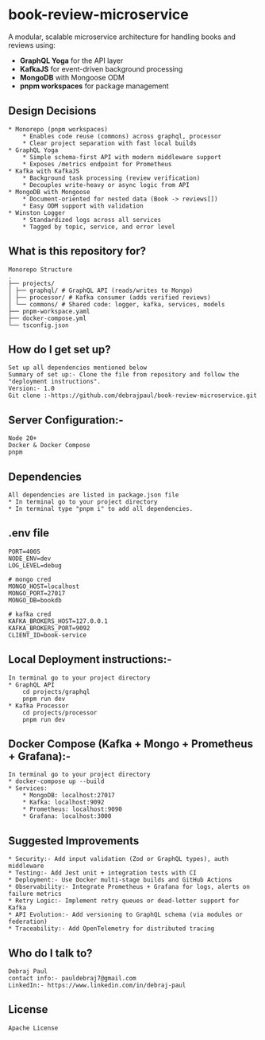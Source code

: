# book-review-microservice

A modular, scalable microservice architecture for handling books and reviews using:

- **GraphQL Yoga** for the API layer
- **KafkaJS** for event-driven background processing
- **MongoDB** with Mongoose ODM
- **pnpm workspaces** for package management

## Design Decisions

    * Monorepo (pnpm workspaces)
        * Enables code reuse (commons) across graphql, processor
        * Clear project separation with fast local builds
    * GraphQL Yoga
        * Simple schema-first API with modern middleware support
        * Exposes /metrics endpoint for Prometheus
    * Kafka with KafkaJS
        * Background task processing (review verification)
        * Decouples write-heavy or async logic from API
    * MongoDB with Mongoose
        * Document-oriented for nested data (Book -> reviews[])
        * Easy ODM support with validation
    * Winston Logger
        * Standardized logs across all services
        * Tagged by topic, service, and error level

## What is this repository for?

    Monorepo Structure
    .
    ├── projects/
    │ ├── graphql/ # GraphQL API (reads/writes to Mongo)
    │ ├── processor/ # Kafka consumer (adds verified reviews)
    │ └── commons/ # Shared code: logger, kafka, services, models
    ├── pnpm-workspace.yaml
    ├── docker-compose.yml
    └── tsconfig.json

## How do I get set up?

    Set up all dependencies mentioned below
    Summary of set up:- Clone the file from repository and follow the "deployment instructions".
    Version:- 1.0
    Git clone :-https://github.com/debrajpaul/book-review-microservice.git

## Server Configuration:-

    Node 20+
    Docker & Docker Compose
    pnpm

## Dependencies

    All dependencies are listed in package.json file
    * In terminal go to your project directory
    * In terminal type "pnpm i" to add all dependencies.

## .env file

```
PORT=4005
NODE_ENV=dev
LOG_LEVEL=debug

# mongo cred
MONGO_HOST=localhost
MONGO_PORT=27017
MONGO_DB=bookdb

# kafka cred
KAFKA_BROKERS_HOST=127.0.0.1
KAFKA_BROKERS_PORT=9092
CLIENT_ID=book-service
```

## Local Deployment instructions:-

    In terminal go to your project directory
    * GraphQL API
        cd projects/graphql
        pnpm run dev
    * Kafka Processor
        cd projects/processor
        pnpm run dev

## Docker Compose (Kafka + Mongo + Prometheus + Grafana):-

    In terminal go to your project directory
    * docker-compose up --build
    * Services:
        * MongoDB: localhost:27017
        * Kafka: localhost:9092
        * Prometheus: localhost:9090
        * Grafana: localhost:3000

## Suggested Improvements

    * Security:- Add input validation (Zod or GraphQL types), auth middleware
    * Testing:- Add Jest unit + integration tests with CI
    * Deployment:- Use Docker multi-stage builds and GitHub Actions
    * Observability:- Integrate Prometheus + Grafana for logs, alerts on failure metrics
    * Retry Logic:- Implement retry queues or dead-letter support for Kafka
    * API Evolution:- Add versioning to GraphQL schema (via modules or federation)
    * Traceability:- Add OpenTelemetry for distributed tracing

## Who do I talk to?

    Debraj Paul
    contact info:- pauldebraj7@gmail.com
    LinkedIn:- https://www.linkedin.com/in/debraj-paul

## License

    Apache License
